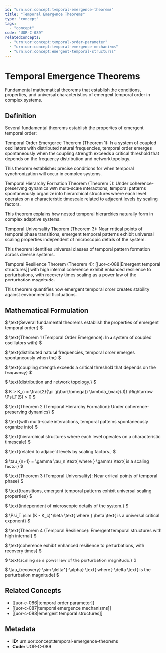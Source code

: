 ```yaml
---
id: "urn:uor:concept:temporal-emergence-theorems"
title: "Temporal Emergence Theorems"
type: "concept"
tags:
  - "concept"
code: "UOR-C-089"
relatedConcepts:
  - "urn:uor:concept:temporal-order-parameter"
  - "urn:uor:concept:temporal-emergence-mechanisms"
  - "urn:uor:concept:emergent-temporal-structures"
---
```


# Temporal Emergence Theorems

Fundamental mathematical theorems that establish the conditions, properties, and universal characteristics of emergent temporal order in complex systems.

## Definition

Several fundamental theorems establish the properties of emergent temporal order:

Temporal Order Emergence Theorem (Theorem 1): In a system of coupled oscillators with distributed natural frequencies, temporal order emerges spontaneously when the coupling strength exceeds a critical threshold that depends on the frequency distribution and network topology.

This theorem establishes precise conditions for when temporal synchronization will occur in complex systems.

Temporal Hierarchy Formation Theorem (Theorem 2): Under coherence-preserving dynamics with multi-scale interactions, temporal patterns spontaneously organize into hierarchical structures where each level operates on a characteristic timescale related to adjacent levels by scaling factors.

This theorem explains how nested temporal hierarchies naturally form in complex adaptive systems.

Temporal Universality Theorem (Theorem 3): Near critical points of temporal phase transitions, emergent temporal patterns exhibit universal scaling properties independent of microscopic details of the system.

This theorem identifies universal classes of temporal pattern formation across diverse systems.

Temporal Resilience Theorem (Theorem 4): [[uor-c-088|Emergent temporal structures]] with high internal coherence exhibit enhanced resilience to perturbations, with recovery times scaling as a power law of the perturbation magnitude.

This theorem quantifies how emergent temporal order creates stability against environmental fluctuations.

## Mathematical Formulation

$
\text{Several fundamental theorems establish the properties of emergent temporal order:}
$

$
\text{Theorem 1 (Temporal Order Emergence): In a system of coupled oscillators with}
$

$
\text{distributed natural frequencies, temporal order emerges spontaneously when the}
$

$
\text{coupling strength exceeds a critical threshold that depends on the frequency}
$

$
\text{distribution and network topology.}
$

$
K > K_c = \frac{2}{\pi g(\bar{\omega}) \lambda_{max}(J)} \Rightarrow \Psi_T(S) > 0
$

$
\text{Theorem 2 (Temporal Hierarchy Formation): Under coherence-preserving dynamics}
$

$
\text{with multi-scale interactions, temporal patterns spontaneously organize into}
$

$
\text{hierarchical structures where each level operates on a characteristic timescale}
$

$
\text{related to adjacent levels by scaling factors.}
$

$
\tau_{n+1} = \gamma \tau_n \text{ where } \gamma \text{ is a scaling factor}
$

$
\text{Theorem 3 (Temporal Universality): Near critical points of temporal phase}
$

$
\text{transitions, emergent temporal patterns exhibit universal scaling properties}
$

$
\text{independent of microscopic details of the system.}
$

$
\Psi_T \sim (K - K_c)^\beta \text{ where } \beta \text{ is a universal critical exponent}
$

$
\text{Theorem 4 (Temporal Resilience): Emergent temporal structures with high internal}
$

$
\text{coherence exhibit enhanced resilience to perturbations, with recovery times}
$

$
\text{scaling as a power law of the perturbation magnitude.}
$

$
\tau_{recovery} \sim \delta^{-\alpha} \text{ where } \delta \text{ is the perturbation magnitude}
$

## Related Concepts

- [[uor-c-086|temporal order parameter]]
- [[uor-c-087|temporal emergence mechanisms]]
- [[uor-c-088|emergent temporal structures]]

## Metadata

- **ID:** urn:uor:concept:temporal-emergence-theorems
- **Code:** UOR-C-089
